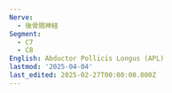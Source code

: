 ```yaml
---
Nerve:
  - 後骨間神経
Segment:
  - C7
  - C8
English: Abductor Pollicis Longus (APL)
lastmod: '2025-04-04'
last_edited: 2025-02-27T00:00:00.000Z
---
```



